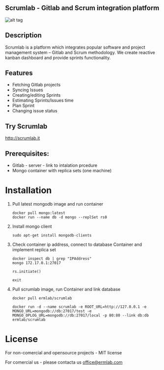 ## Scrumlab - Gitlab and Scrum integration platform
![alt tag](http://ermlab.com/wp-content/uploads/bfi_thumb/scrumlab-x-mhnnt725cz7yewtoou0387xulfo37gor7h9pp01abs.png)

## Description
Scrumlab is a platform which integrates popular software and project management system – Gitlab and Scrum methodology. We create reactive kanban dashboard and provide sprints functionality.

## Features

* Fetching Gitlab projects
* Syncing Issues 
* Creating/editing Sprints
* Estimating Sprints/Issues time
* Plan Sprint
* Changing issue status

## Try Scrumlab

http://scrumlab.it


## Prerequisites:
* Gitlab - server - link to intalation prcedure
* Mongo container with replica sets (one machine)

# Installation


1. Pull latest mongodb image and run container
  
    ```    
    docker pull mongo:latest
    docker run --name db -d mongo --replSet rs0
    ```
2. Install mongo client 

    ```    
    sudo apt-get install mongodb-clients
    ```
3.  Check container ip address, connect to database Container and implement replica set

    ```    
    docker inspect db | grep "IPAddress"
    mongo 172.17.0.1:27017
  
    rs.initiate()

    exit

    ```
4.  Pull scrumlab image, run Container and link database 

    ```
    docker pull ermlab/scrumlab

    docker run -d --name scrumlab -e ROOT_URL=http://127.0.0.1 -e MONGO_URL=mongodb://db:27017/test -e MONGO_OPLOG_URL=mongodb://db:27017/local -p 80:80 --link db:db ermlab/scrumlab
    ```


# License

For non-comercial and opensource projects - MIT license

For comercial us - please contacta us office@ermlab.com 

